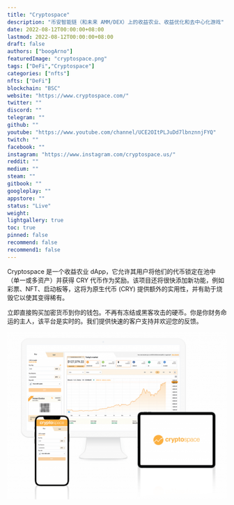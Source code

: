 ```yaml
---
title: "Cryptospace"
description: "币安智能链（和未来 AMM/DEX）上的收益农业、收益优化和去中心化游戏"
date: 2022-08-12T00:00:00+08:00
lastmod: 2022-08-12T00:00:00+08:00
draft: false
authors: ["boogArno"]
featuredImage: "cryptospace.png"
tags: ["DeFi","Cryptospace"]
categories: ["nfts"]
nfts: ["DeFi"]
blockchain: "BSC"
website: "https://www.cryptospace.com/"
twitter: ""
discord: ""
telegram: ""
github: ""
youtube: "https://www.youtube.com/channel/UCE2OItPLJuDd7lbnznnjFYQ"
twitch: ""
facebook: ""
instagram: "https://www.instagram.com/cryptospace.us/"
reddit: ""
medium: ""
steam: ""
gitbook: ""
googleplay: ""
appstore: ""
status: "Live"
weight: 
lightgallery: true
toc: true
pinned: false
recommend: false
recommend1: false
---
```

<p>Cryptospace 是一个收益农业 dApp，它允许其用户将他们的代币锁定在池中（单一或多资产）并获得 CRY 代币作为奖励。该项目还将很快添加新功能，例如彩票、NFT、启动板等，这将为原生代币 (CRY) 提供额外的实用性，并有助于烧毁它以使其变得稀有。</p>

<p>立即直接购买加密货币到你的钱包。不再有冻结或黑客攻击的硬币。你是你财务命运的主人，该平台是实时的。我们提供快速的客户支持并欢迎您的反馈。</p>

![DESKTOP-ATM-TABLET-e1627322193493-1024x786](DESKTOP-ATM-TABLET-e1627322193493-1024x786.png)

